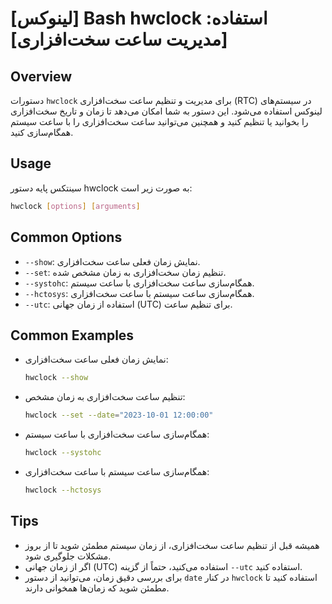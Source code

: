 # [لینوکس] Bash hwclock استفاده: [مدیریت ساعت سخت‌افزاری]

## Overview
دستورات `hwclock` برای مدیریت و تنظیم ساعت سخت‌افزاری (RTC) در سیستم‌های لینوکس استفاده می‌شود. این دستور به شما امکان می‌دهد تا زمان و تاریخ سخت‌افزاری را بخوانید یا تنظیم کنید و همچنین می‌توانید ساعت سخت‌افزاری را با ساعت سیستم همگام‌سازی کنید.

## Usage
سینتکس پایه دستور hwclock به صورت زیر است:

```bash
hwclock [options] [arguments]
```

## Common Options
- `--show`: نمایش زمان فعلی ساعت سخت‌افزاری.
- `--set`: تنظیم زمان سخت‌افزاری به زمان مشخص شده.
- `--systohc`: همگام‌سازی ساعت سخت‌افزاری با ساعت سیستم.
- `--hctosys`: همگام‌سازی ساعت سیستم با ساعت سخت‌افزاری.
- `--utc`: استفاده از زمان جهانی (UTC) برای تنظیم ساعت.

## Common Examples
- نمایش زمان فعلی ساعت سخت‌افزاری:
  ```bash
  hwclock --show
  ```

- تنظیم ساعت سخت‌افزاری به زمان مشخص:
  ```bash
  hwclock --set --date="2023-10-01 12:00:00"
  ```

- همگام‌سازی ساعت سخت‌افزاری با ساعت سیستم:
  ```bash
  hwclock --systohc
  ```

- همگام‌سازی ساعت سیستم با ساعت سخت‌افزاری:
  ```bash
  hwclock --hctosys
  ```

## Tips
- همیشه قبل از تنظیم ساعت سخت‌افزاری، از زمان سیستم مطمئن شوید تا از بروز مشکلات جلوگیری شود.
- اگر از زمان جهانی (UTC) استفاده می‌کنید، حتماً از گزینه `--utc` استفاده کنید.
- برای بررسی دقیق زمان، می‌توانید از دستور `date` در کنار `hwclock` استفاده کنید تا مطمئن شوید که زمان‌ها همخوانی دارند.